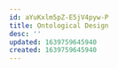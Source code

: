 ```yaml
---
id: aYuKxlm5pZ-E5jV4pyw-P
title: Ontological Design
desc: ''
updated: 1639759645940
created: 1639759645940
---
```


